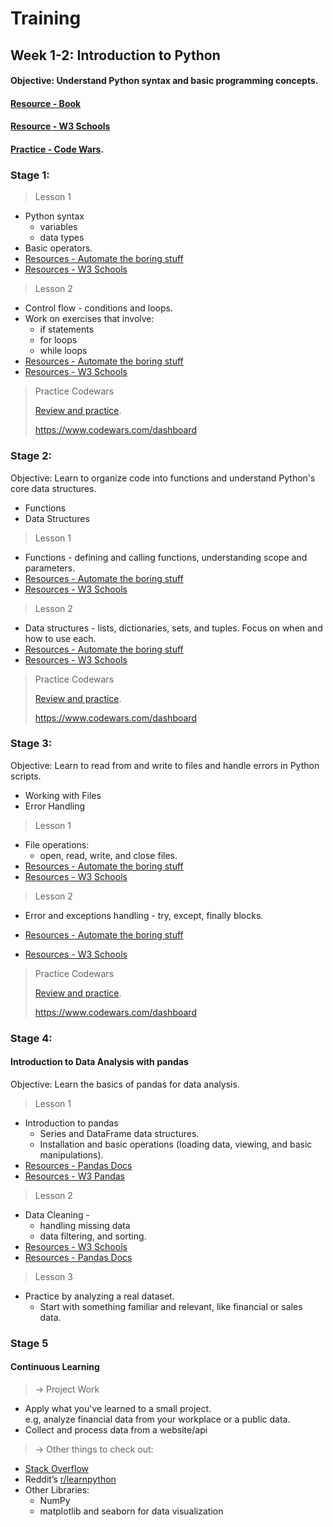 # Training
## Week 1-2: Introduction to Python
#### Objective: Understand Python syntax and basic programming concepts.
#### [Resource - Book](https://automatetheboringstuff.com/)
#### [Resource - W3 Schools](https://www.w3schools.com/python/default.asp)
#### [Practice - Code Wars](https://www.codewars.com/dashboard). 

### Stage 1: 
>Lesson 1
- Python syntax
  - variables
  - data types
- Basic operators.
- [Resources - Automate the boring stuff](https://automatetheboringstuff.com/2e/chapter1/)
- [Resources - W3 Schools](https://www.w3schools.com/python/python_syntax.asp)
>Lesson 2
- Control flow - conditions and loops. 
- Work on exercises that involve:
  - if statements
  - for loops
  - while loops
- [Resources - Automate the boring stuff](https://automatetheboringstuff.com/2e/chapter3/)
- [Resources - W3 Schools](https://www.w3schools.com/python/python_conditions.asp)

>Practice Codewars
> 
> [Review and practice](https://www.codewars.com/dashboard).
>
> https://www.codewars.com/dashboard

### Stage 2:

Objective: Learn to organize code into functions and understand Python's core data structures.
- Functions 
- Data Structures

>Lesson 1
- Functions - defining and calling functions, understanding scope and parameters. 
- [Resources - Automate the boring stuff](https://automatetheboringstuff.com/2e/chapter3/)
- [Resources - W3 Schools](https://www.w3schools.com/python/python_functions.asp)


>Lesson 2
- Data structures - lists, dictionaries, sets, and tuples. Focus on when and how to use each.
- [Resources - Automate the boring stuff](https://automatetheboringstuff.com/2e/chapter4/)
- [Resources - W3 Schools](https://www.w3schools.com/python/python_lists.asp)

>Practice Codewars
> 
> [Review and practice](https://www.codewars.com/dashboard).
>
> https://www.codewars.com/dashboard

### Stage 3:
Objective: Learn to read from and write to files and handle errors in Python scripts.
- Working with Files
- Error Handling

>Lesson 1
- File operations:
  - open, read, write, and close files.
- [Resources - Automate the boring stuff](https://automatetheboringstuff.com/2e/chapter8/)
- [Resources - W3 Schools](https://www.w3schools.com/python/python_file_handling.asp)

>Lesson 2 
- Error and exceptions handling - try, except, finally blocks.

- [Resources - Automate the boring stuff](https://automatetheboringstuff.com/2e/chapter10/)
- [Resources - W3 Schools](https://www.w3schools.com/python/python_try_except.asp)
>Practice Codewars
> 
> [Review and practice](https://www.codewars.com/dashboard).
>
> https://www.codewars.com/dashboard

### Stage 4: 
#### Introduction to Data Analysis with pandas

Objective: Learn the basics of pandas for data analysis.

> Lesson 1 
- Introduction to pandas
  - Series and DataFrame data structures. 
  - Installation and basic operations (loading data, viewing, and basic manipulations). 
- [Resources - Pandas Docs](https://pandas.pydata.org/docs/user_guide/index.html)
- [Resources - W3 Pandas](https://www.w3schools.com/python/pandas/default.asp)

>Lesson 2 
 - Data Cleaning - 
   - handling missing data
   - data filtering, and sorting. 
 - [Resources - W3 Schools](https://www.w3schools.com/python/pandas/pandas_cleaning.asp)
 - [Resources - Pandas Docs](https://pandas.pydata.org/docs/user_guide/index.html)

> Lesson 3
- Practice by analyzing a real dataset. 
  - Start with something familiar and relevant, like financial or sales data.
       
### Stage 5
#### Continuous Learning
> → Project Work
- Apply what you've learned to a small project.  
e.g, analyze financial data from your workplace or a public data.
- Collect and process data from a website/api

> → Other things to check out: 
  - [Stack Overflow](https://stackoverflow.com)
  - Reddit’s [r/learnpython](https://www.reddit.com/r/learnpython/)
  - Other Libraries:
    - NumPy
    - matplotlib and seaborn for data visualization

